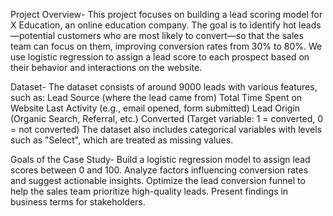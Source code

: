 Project Overview-
This project focuses on building a lead scoring model for X Education, an online education company. The goal is to identify hot leads—potential customers who are most likely to convert—so that the sales team can focus on them, improving conversion rates from 30% to 80%.
We use logistic regression to assign a lead score to each prospect based on their behavior and interactions on the website.

Dataset-
The dataset consists of around 9000 leads with various features, such as:
Lead Source (where the lead came from)
Total Time Spent on Website
Last Activity (e.g., email opened, form submitted)
Lead Origin (Organic Search, Referral, etc.)
Converted (Target variable: 1 = converted, 0 = not converted)
The dataset also includes categorical variables with levels such as "Select", which are treated as missing values.

Goals of the Case Study-
Build a logistic regression model to assign lead scores between 0 and 100.
Analyze factors influencing conversion rates and suggest actionable insights.
Optimize the lead conversion funnel to help the sales team prioritize high-quality leads.
Present findings in business terms for stakeholders.
